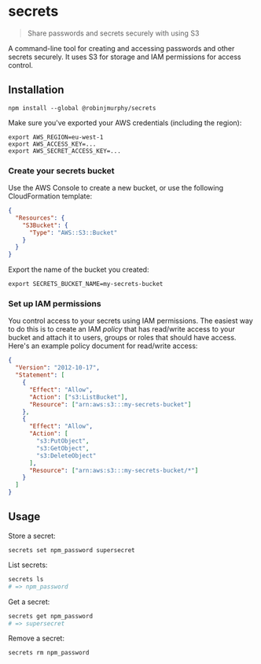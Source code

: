 # secrets

> Share passwords and secrets securely with using S3

A command-line tool for creating and accessing passwords and other secrets securely. It uses S3 for storage and IAM permissions for access control.

## Installation

```
npm install --global @robinjmurphy/secrets
```

Make sure you've exported your AWS credentials (including the region):

```
export AWS_REGION=eu-west-1
export AWS_ACCESS_KEY=...
export AWS_SECRET_ACCESS_KEY=...
```

### Create your secrets bucket

Use the AWS Console to create a new bucket, or use the following CloudFormation template:

```json
{
  "Resources": {
    "S3Bucket": {
      "Type": "AWS::S3::Bucket"
    }
  }
}

```

Export the name of the bucket you created:

```
export SECRETS_BUCKET_NAME=my-secrets-bucket
```

### Set up IAM permissions

You control access to your secrets using IAM permissions. The easiest way to do this is to create an IAM _policy_ that has read/write access to your bucket and attach it to users, groups or roles that should have access. Here's an example policy document for read/write access:

```json
{
  "Version": "2012-10-17",
  "Statement": [
    {
      "Effect": "Allow",
      "Action": ["s3:ListBucket"],
      "Resource": ["arn:aws:s3:::my-secrets-bucket"]
    },
    {
      "Effect": "Allow",
      "Action": [
        "s3:PutObject",
        "s3:GetObject",
        "s3:DeleteObject"
      ],
      "Resource": ["arn:aws:s3:::my-secrets-bucket/*"]
    }
  ]
}
```

## Usage

Store a secret:

```
secrets set npm_password supersecret
```

List secrets:

```bash
secrets ls
# => npm_password
```

Get a secret:

```bash
secrets get npm_password
# => supersecret
```

Remove a secret:

```
secrets rm npm_password
```
